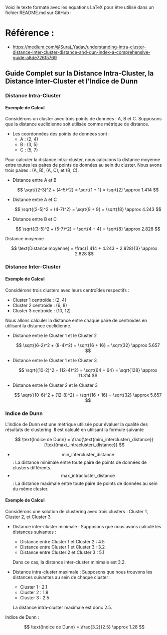 Voici le texte formaté avec les équations LaTeX pour être utilisé dans un fichier README.md sur GitHub :

# Référence :
- https://medium.com/@Suraj_Yadav/understanding-intra-cluster-distance-inter-cluster-distance-and-dun-index-a-comprehensive-guide-a8de726f5769

## Guide Complet sur la Distance Intra-Cluster, la Distance Inter-Cluster et l'Indice de Dunn

### Distance Intra-Cluster

#### Exemple de Calcul

Considérons un cluster avec trois points de données : A, B et C. Supposons que la distance euclidienne soit utilisée comme métrique de distance.

- Les coordonnées des points de données sont :
  - A : (2, 4)
  - B : (3, 5)
  - C : (5, 7)

Pour calculer la distance intra-cluster, nous calculons la distance moyenne entre toutes les paires de points de données au sein du cluster. Nous avons trois paires : (A, B), (A, C), et (B, C).

- Distance entre A et B 

  $$
  \sqrt{(2-3)^2 + (4-5)^2} = \sqrt{1 + 1} = \sqrt{2} \approx 1.414
  $$

- Distance entre A et C 

  $$
  \sqrt{(2-5)^2 + (4-7)^2} = \sqrt{9 + 9} = \sqrt{18} \approx 4.243
  $$

- Distance entre B et C 

  $$
  \sqrt{(3-5)^2 + (5-7)^2} = \sqrt{4 + 4} = \sqrt{8} \approx 2.828
  $$

Distance moyenne 

$$
\text{Distance moyenne} = \frac{1.414 + 4.243 + 2.828}{3} \approx 2.828
$$

### Distance Inter-Cluster

#### Exemple de Calcul

Considérons trois clusters avec leurs centroïdes respectifs :

- Cluster 1 centroïde : (2, 4)
- Cluster 2 centroïde : (6, 8)
- Cluster 3 centroïde : (10, 12)

Nous allons calculer la distance entre chaque paire de centroïdes en utilisant la distance euclidienne.

- Distance entre le Cluster 1 et le Cluster 2 

  $$
  \sqrt{(6-2)^2 + (8-4)^2} = \sqrt{16 + 16} = \sqrt{32} \approx 5.657
  $$

- Distance entre le Cluster 1 et le Cluster 3 

  $$
  \sqrt{(10-2)^2 + (12-4)^2} = \sqrt{64 + 64} = \sqrt{128} \approx 11.314
  $$

- Distance entre le Cluster 2 et le Cluster 3 

  $$
  \sqrt{(10-6)^2 + (12-8)^2} = \sqrt{16 + 16} = \sqrt{32} \approx 5.657
  $$

### Indice de Dunn

L'indice de Dunn est une métrique utilisée pour évaluer la qualité des résultats de clustering. Il est calculé en utilisant la formule suivante 

$$
\text{Indice de Dunn} = \frac{\text{min\_intercluster\_distance}}{\text{max\_intracluster\_distance}}
$$

- 
  $$
  \text{min\_intercluster\_distance}
  $$ 
  : 
  La distance minimale entre toute paire de points de données de clusters différents.
- 
  $$
  \text{max\_intracluster\_distance}
  $$ 
  : La distance maximale entre toute paire de points de données au sein du même cluster.

#### Exemple de Calcul

Considérons une solution de clustering avec trois clusters : Cluster 1, Cluster 2, et Cluster 3.

- Distance inter-cluster minimale : Supposons que nous avons calculé les distances suivantes :
  - Distance entre Cluster 1 et Cluster 2 : 4.5
  - Distance entre Cluster 1 et Cluster 3 : 3.2
  - Distance entre Cluster 2 et Cluster 3 : 5.1

  Dans ce cas, la distance inter-cluster minimale est 3.2.

- Distance intra-cluster maximale : Supposons que nous trouvons les distances suivantes au sein de chaque cluster :
  - Cluster 1 : 2.1
  - Cluster 2 : 1.8
  - Cluster 3 : 2.5

  La distance intra-cluster maximale est donc 2.5.

Indice de Dunn :

$$
\text{Indice de Dunn} = \frac{3.2}{2.5} \approx 1.28
$$

